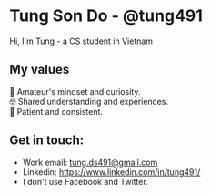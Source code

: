 # Tung Son Do - @tung491

Hi, I'm Tung - a CS student in Vietnam

## My values
🍏 Amateur's mindset and curiosity. <br>
🤓 Shared understanding and experiences. <br>
🤠 Patient and consistent. <br>

## Get in touch:
- Work email: tung.ds491@gmail.com
- Linkedin: https://www.linkedin.com/in/tung491/
- I don't use Facebook and Twitter.
